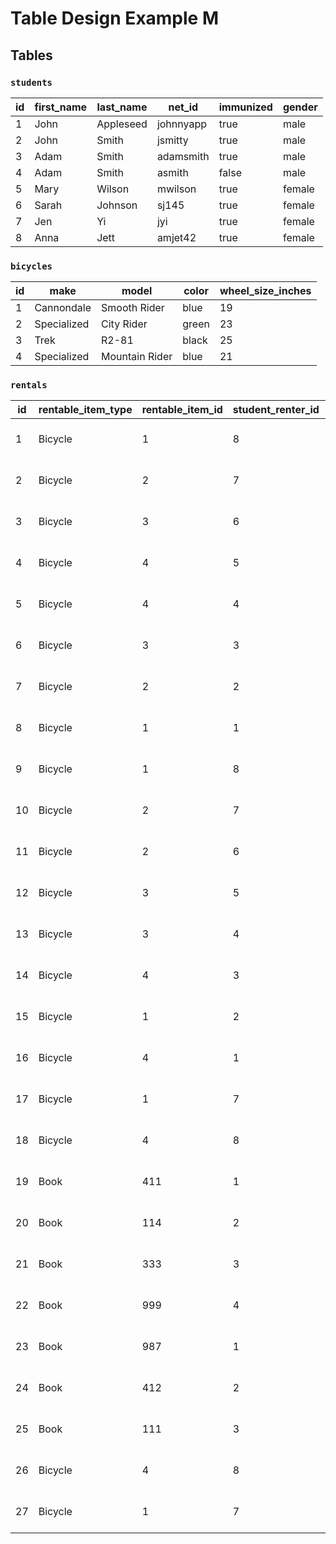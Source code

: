 # Table Design Example M

## Tables

### `students`

id | first_name | last_name | net_id | immunized | gender
--- | --- | --- | --- | --- | ---
1 | John | Appleseed | johnnyapp | true | male
2 | John | Smith | jsmitty | true | male
3 | Adam | Smith | adamsmith | true | male
4 | Adam | Smith | asmith | false | male
5 | Mary | Wilson | mwilson | true | female
6 | Sarah | Johnson | sj145 | true | female
7 | Jen | Yi | jyi | true | female
8 | Anna | Jett | amjet42 | true | female

### `bicycles`

id | make | model | color | wheel_size_inches
--- | --- | --- | --- | ---
1 | Cannondale  | Smooth Rider  | blue | 19
2 | Specialized | City Rider    | green  | 23
3 | Trek        | R2-81         | black | 25
4 | Specialized | Mountain Rider | blue | 21

### `rentals`

id | rentable_item_type | rentable_item_id | student_renter_id | rented_at | returned_at
--- | --- | --- | --- | --- | ---
1  | Bicycle | 1 | 8 | 2015-01-01 10:01:58 | 2015-01-01 15:30:52
2  | Bicycle | 2 | 7 | 2015-01-01 10:01:58 | 2015-01-01 15:30:52
3  | Bicycle | 3 | 6 | 2015-01-01 10:01:58 | 2015-01-01 15:30:52
4  | Bicycle | 4 | 5 | 2015-02-02 10:01:58 | 2015-02-02 15:30:52
5  | Bicycle | 4 | 4 | 2015-02-02 10:01:58 | 2015-02-02 15:30:52
6  | Bicycle | 3 | 3 | 2015-02-02 10:01:58 | 2015-02-02 15:30:52
7  | Bicycle | 2 | 2 | 2015-02-28 10:01:58 | 2015-02-28 15:30:52
8  | Bicycle | 1 | 1 | 2015-03-01 10:01:58 | 2015-03-01 15:30:52
9  | Bicycle | 1 | 8 | 2015-03-02 10:01:58 | 2015-03-02 15:30:52
10 | Bicycle | 2 | 7 | 2015-03-03 10:01:58 | 2015-03-03 15:30:52
11 | Bicycle | 2 | 6 | 2015-03-23 10:01:58 | 2015-03-23 15:30:52
12 | Bicycle | 3 | 5 | 2015-04-01 10:01:58 | 2015-04-01 15:30:52
13 | Bicycle | 3 | 4 | 2015-04-11 10:01:58 | 2015-04-11 15:30:52
14 | Bicycle | 4 | 3 | 2015-04-01 10:01:58 | 2015-04-01 15:30:52
15 | Bicycle | 1 | 2 | 2015-04-01 10:01:58 | 2015-04-01 15:30:52
16 | Bicycle | 4 | 1 | 2015-05-01 10:01:58 | 2015-05-01 15:30:52
17 | Bicycle | 1 | 7 | 2015-05-01 10:01:58 | 2015-05-01 15:30:52
18 | Bicycle | 4 | 8 | 2015-08-31 10:01:58 | 2015-08-31 15:30:52
19 | Book | 411 | 1 | 2015-08-31 10:01:58 |
20 | Book | 114 | 2 | 2015-08-31 10:01:58 |
21 | Book | 333 | 3 | 2015-08-31 10:01:58 |
22 | Book | 999 | 4 | 2015-08-31 10:01:58 |
23 | Book | 987 | 1 | 2015-08-31 10:01:58 |
24 | Book | 412 | 2 | 2015-08-31 10:01:58 |
25 | Book | 111 | 3 | 2015-08-31 10:01:58 |
26 | Bicycle | 4 | 8 | 2015-08-31 10:01:58 | 2015-08-31 15:30:52
27 | Bicycle | 1 | 7 | 2015-09-01 10:01:58 | 2015-09-01 15:30:52
